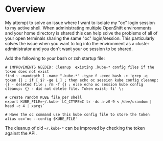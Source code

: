 # Overview

My attempt to solve an issue where I want to isolate my "oc" login session to my active shell. When administrating multiple OpenShift environments and your home directory is shared this can help solve the problems of all of your open terminals sharing the same "oc" login/session. This particularly solves the issue when you want to log into the environment as a cluster administrator and you don't want your oc session to be shared.

Add the following to your bash or zsh startup file:

```
# IMPROVEMENTS NEEDED: Cleanup  existing .kube-* config files if the token does not exist
find ~ -maxdepth 1 -name ".kube-*" -type f -exec bash -c 'grep -q token {} ; if [ $? -ge 1 ] ; then echo oc session kube config cleanup: {} - deleted file ; rm -f {} ; else echo oc session kube config cleanup: {} - did not delete file. Token exist; fi' \;

# Create random KUBE file per shell
export KUBE_FILE=~/.kube-`LC_CTYPE=C tr -dc a-z0-9 < /dev/urandom | head -c 4 | xargs`

# Have the oc command use this kube config file to store the token
alias oc='oc --config $KUBE_FILE'
```

The cleanup of old `~/.kube-*` can be improved by checking the token against the API.
